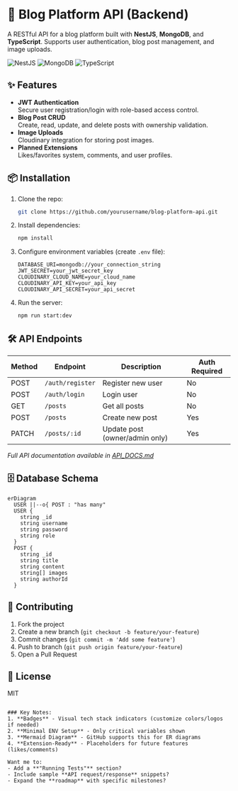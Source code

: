
# 🚀 Blog Platform API (Backend)

A RESTful API for a blog platform built with **NestJS**, **MongoDB**, and **TypeScript**. Supports user authentication, blog post management, and image uploads.

![NestJS](https://img.shields.io/badge/nestjs-E0234E?style=for-the-badge&logo=nestjs&logoColor=white)
![MongoDB](https://img.shields.io/badge/MongoDB-47A248?style=for-the-badge&logo=mongodb&logoColor=white)
![TypeScript](https://img.shields.io/badge/TypeScript-3178C6?style=for-the-badge&logo=typescript&logoColor=white)

## ✨ Features

- **JWT Authentication**  
  Secure user registration/login with role-based access control.
- **Blog Post CRUD**  
  Create, read, update, and delete posts with ownership validation.
- **Image Uploads**  
  Cloudinary integration for storing post images.
- **Planned Extensions**  
  Likes/favorites system, comments, and user profiles.

## 📦 Installation

1. Clone the repo:

   ```bash
   git clone https://github.com/yourusername/blog-platform-api.git
   ```

2. Install dependencies:

   ```bash
   npm install
   ```

3. Configure environment variables (create `.env` file):

   ```env
   DATABASE_URI=mongodb://your_connection_string
   JWT_SECRET=your_jwt_secret_key
   CLOUDINARY_CLOUD_NAME=your_cloud_name
   CLOUDINARY_API_KEY=your_api_key
   CLOUDINARY_API_SECRET=your_api_secret
   ```

4. Run the server:

   ```bash
   npm run start:dev
   ```

## 🛠️ API Endpoints

| Method | Endpoint           | Description                     | Auth Required |
|--------|--------------------|---------------------------------|---------------|
| POST   | `/auth/register`   | Register new user               | No            |
| POST   | `/auth/login`      | Login user                      | No            |
| GET    | `/posts`           | Get all posts                   | No            |
| POST   | `/posts`           | Create new post                 | Yes           |
| PATCH  | `/posts/:id`       | Update post (owner/admin only)  | Yes           |

*Full API documentation available in [API_DOCS.md](API_DOCS.md)*

## 🗄️ Database Schema

```mermaid
erDiagram
  USER ||--o{ POST : "has many"
  USER {
    string _id
    string username
    string password
    string role
  }
  POST {
    string _id
    string title
    string content
    string[] images
    string authorId
  }
```

## 🤝 Contributing

1. Fork the project
2. Create a new branch (`git checkout -b feature/your-feature`)
3. Commit changes (`git commit -m 'Add some feature'`)
4. Push to branch (`git push origin feature/your-feature`)
5. Open a Pull Request

## 📄 License

MIT

```

### Key Notes:
1. **Badges** - Visual tech stack indicators (customize colors/logos if needed)
2. **Minimal ENV Setup** - Only critical variables shown
3. **Mermaid Diagram** - GitHub supports this for ER diagrams
4. **Extension-Ready** - Placeholders for future features (likes/comments)

Want me to:
- Add a **"Running Tests"** section?
- Include sample **API request/response** snippets?
- Expand the **roadmap** with specific milestones?
